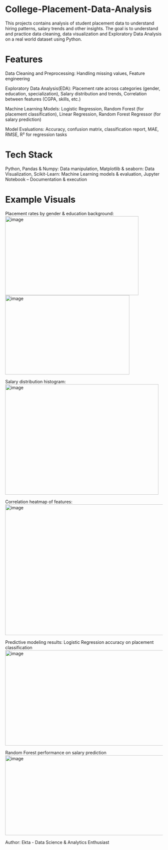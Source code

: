 # College-Placement-Data-Analysis
This projects contains analysis of student placement data to understand hiring patterns, salary trends and other insights. The goal is to understand and practice data cleaning, data visualization and Exploratory Data Analysis on a real world dataset using Python.

# Features

Data Cleaning and Preprocessing:
Handling missing values,
Feature engineering

Exploratory Data Analysis(EDA):
Placement rate across categories (gender, education, specialization),
Salary distribution and trends,
Correlation between features (CGPA, skills, etc.)

Machine Learning Models:
Logistic Regression, Random Forest (for placement classification),
Linear Regression, Random Forest Regressor (for salary prediction)

Model Evaluations:
Accuracy, confusion matrix, classification report,
MAE, RMSE, R² for regression tasks

# Tech Stack
Python,
Pandas & Numpy: Data manipulation,
Matplotlib & seaborn: Data Visualization,
Scikit-Learn: Machine Learning models & evaluation,
Jupyter Notebook – Documentation & execution

# Example Visuals
Placement rates by gender & education background:
<img width="426" height="252" alt="image" src="https://github.com/user-attachments/assets/d3006214-3426-4114-ac88-fa3ecfc1c000" />
<img width="397" height="253" alt="image" src="https://github.com/user-attachments/assets/7a02e286-816c-4047-a22d-7f28ffc69e4e" />

Salary distribution histogram:
<img width="490" height="352" alt="image" src="https://github.com/user-attachments/assets/bdbb5939-8af4-4b5d-bae7-0adaf95887bd" />

Correlation heatmap of features:
<img width="666" height="417" alt="image" src="https://github.com/user-attachments/assets/9dff230a-f454-4b6a-aeea-e9af697d3e3c" />

Predictive modeling results:
Logistic Regression accuracy on placement classification
<img width="672" height="304" alt="image" src="https://github.com/user-attachments/assets/ee2bf0c3-4136-4dfd-9e32-57d251143c69" />

Random Forest performance on salary prediction
<img width="666" height="255" alt="image" src="https://github.com/user-attachments/assets/380af14c-213b-45df-9007-93eeecbce24c" />




 Author:
 Ekta - Data Science & Analytics Enthusiast

